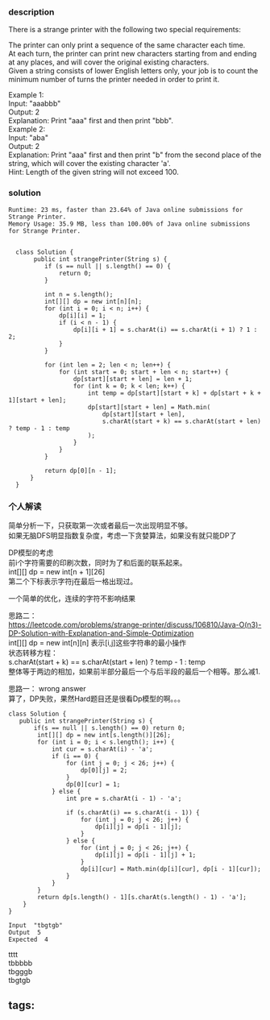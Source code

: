 ### description    
  There is a strange printer with the following two special requirements:  
    
  The printer can only print a sequence of the same character each time.  
  At each turn, the printer can print new characters starting from and ending at any places, and will cover the original existing characters.  
  Given a string consists of lower English letters only, your job is to count the minimum number of turns the printer needed in order to print it.  
    
  Example 1:  
  Input: "aaabbb"  
  Output: 2  
  Explanation: Print "aaa" first and then print "bbb".  
  Example 2:  
  Input: "aba"  
  Output: 2  
  Explanation: Print "aaa" first and then print "b" from the second place of the string, which will cover the existing character 'a'.  
  Hint: Length of the given string will not exceed 100.  
### solution    
```    
Runtime: 23 ms, faster than 23.64% of Java online submissions for Strange Printer.  
Memory Usage: 35.9 MB, less than 100.00% of Java online submissions for Strange Printer.  
  
  
  class Solution {  
       public int strangePrinter(String s) {  
          if (s == null || s.length() == 0) {  
              return 0;  
          }  
            
          int n = s.length();  
          int[][] dp = new int[n][n];  
          for (int i = 0; i < n; i++) {  
              dp[i][i] = 1;  
              if (i < n - 1) {  
                  dp[i][i + 1] = s.charAt(i) == s.charAt(i + 1) ? 1 : 2;  
              }  
          }  
            
          for (int len = 2; len < n; len++) {  
              for (int start = 0; start + len < n; start++) {  
                  dp[start][start + len] = len + 1;  
                  for (int k = 0; k < len; k++) {  
                      int temp = dp[start][start + k] + dp[start + k + 1][start + len];  
                      dp[start][start + len] = Math.min(  
                          dp[start][start + len],  
                          s.charAt(start + k) == s.charAt(start + len) ? temp - 1 : temp  
                      );  
                  }  
              }  
          }  
            
          return dp[0][n - 1];  
      }  
  }  
```    
    
### 个人解读    
  简单分析一下，只获取第一次或者最后一次出现明显不够。  
  如果无脑DFS明显指数复杂度，考虑一下贪婪算法，如果没有就只能DP了  
    
  DP模型的考虑  
  前i个字符需要的印刷次数，同时为了和后面的联系起来。  
  int[][] dp = new int[n + 1][26]  
  第二个下标表示字符j在最后一格出现过。  
    
  一个简单的优化，连续的字符不影响结果  
    
  思路二：  
  https://leetcode.com/problems/strange-printer/discuss/106810/Java-O(n3)-DP-Solution-with-Explanation-and-Simple-Optimization  
  int[][] dp = new int[n][n] 表示[i,j]这些字符串的最小操作  
  状态转移方程：   
  s.charAt(start + k) == s.charAt(start + len) ? temp - 1 : temp  
  整体等于两边的相加，如果前半部分最后一个与后半段的最后一个相等。那么减1.  
    
    
  思路一： wrong answer  
  算了，DP失败，果然Hard题目还是很看Dp模型的啊。。。  
    
  ```  
  class Solution {  
     public int strangePrinter(String s) {  
         if(s == null || s.length() == 0) return 0;  
          int[][] dp = new int[s.length()][26];  
          for (int i = 0; i < s.length(); i++) {  
              int cur = s.charAt(i) - 'a';  
              if (i == 0) {  
                  for (int j = 0; j < 26; j++) {  
                      dp[0][j] = 2;  
                  }  
                  dp[0][cur] = 1;  
              } else {  
                  int pre = s.charAt(i - 1) - 'a';  
    
                  if (s.charAt(i) == s.charAt(i - 1)) {  
                      for (int j = 0; j < 26; j++) {  
                          dp[i][j] = dp[i - 1][j];  
                      }  
                  } else {  
                      for (int j = 0; j < 26; j++) {  
                          dp[i][j] = dp[i - 1][j] + 1;  
                      }  
                      dp[i][cur] = Math.min(dp[i][cur], dp[i - 1][cur]);  
                  }  
              }  
          }  
          return dp[s.length() - 1][s.charAt(s.length() - 1) - 'a'];  
      }  
  }  
  ```  
  ```  
  Input  "tbgtgb"  
  Output  5  
  Expected  4  
  ```  
  tttt  
  tbbbbb  
  tbgggb  
  tbgtgb  
    
tags:    
  -    
